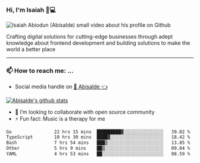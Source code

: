 ### Hi, I'm Isaiah 🌻💻

<img src="https://res.cloudinary.com/abisalde/image/upload/c_scale,h_311,w_816/v1616039512/Abisalde_github.gif" alt="Isaiah Abiodun (Abisalde) small video about his profile on Github">

Crafting digital solutions for cutting-edge businesses through adept knowledge about frontend development and building solutions to make the world a better place
<hr>

### 📫 How to reach me: ...
- Social media handle on <a href="https://twitter.com/abisalde">🔔  Abisalde   👈</a>


[![Abisalde's github stats](https://github-readme-stats.vercel.app/api?username=abisalde)](https://github.com/abisalde/github-readme-stats)

- 👯 I’m looking to collaborate with open source community
- ⚡ Fun fact: Music is a therapy for me


<!--
**abisalde/Abisalde** is a ✨ _special_ ✨ repository because its `README.md` (this file) appears on your GitHub profile.

Here are some ideas to get you started:


- 👯 I’m looking to collaborate with open source community
- 🤔 I’m looking for help with ...
- 💬 Ask me about ...
- 📫 How to reach me: ...
- 😄 Pronouns: ...
- ⚡ Fun fact: ...
-->

<!--START_SECTION:waka-->

```txt
Go                22 hrs 15 mins  █████████▓░░░░░░░░░░░░░░░   39.02 %
TypeScript        10 hrs 30 mins  ████▓░░░░░░░░░░░░░░░░░░░░   18.42 %
Bash              7 hrs 54 mins   ███▒░░░░░░░░░░░░░░░░░░░░░   13.85 %
Other             5 hrs 9 mins    ██▒░░░░░░░░░░░░░░░░░░░░░░   09.04 %
YAML              4 hrs 53 mins   ██░░░░░░░░░░░░░░░░░░░░░░░   08.59 %
```

<!--END_SECTION:waka-->

